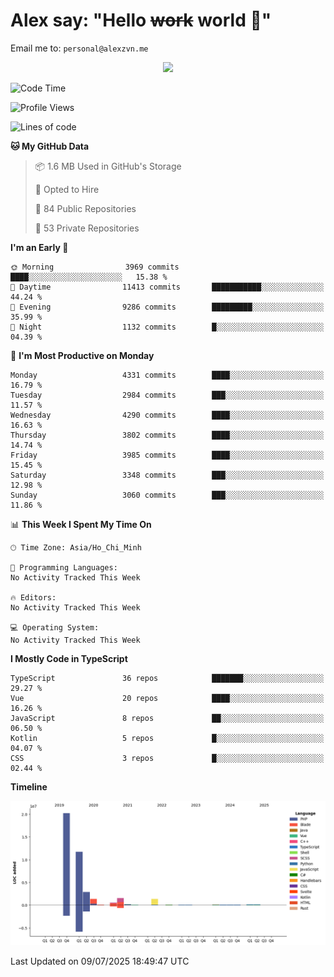 # Alex say: "Hello ~~work~~ world 🐾"
Email me to: `personal@alexzvn.me`


<p align=center>
  <a href="https://skillicons.dev">
    <img src="https://skillicons.dev/icons?i=ts,js,php,nodejs,bun,vue,nuxt,react,svelte,tauri,laravel,rust,mongodb,docker,electron,redis,rabbitmq,tailwind,git,cloudflare,elysia,mysql,nginx,rollupjs,sentry,ubuntu,yarn,html,css,vite" />
  </a>
</p>

<!--START_SECTION:waka-->
![Code Time](http://img.shields.io/badge/Code%20Time-1%2C066%20hrs%2055%20mins-blue)

![Profile Views](http://img.shields.io/badge/Profile%20Views-1-blue)

![Lines of code](https://img.shields.io/badge/From%20Hello%20World%20I%27ve%20Written-40.8%20million%20lines%20of%20code-blue)

**🐱 My GitHub Data** 

> 📦 1.6 MB Used in GitHub's Storage 
 > 
> 💼 Opted to Hire
 > 
> 📜 84 Public Repositories 
 > 
> 🔑 53 Private Repositories 
 > 
**I'm an Early 🐤** 

```text
🌞 Morning                3969 commits        ████░░░░░░░░░░░░░░░░░░░░░   15.38 % 
🌆 Daytime                11413 commits       ███████████░░░░░░░░░░░░░░   44.24 % 
🌃 Evening                9286 commits        █████████░░░░░░░░░░░░░░░░   35.99 % 
🌙 Night                  1132 commits        █░░░░░░░░░░░░░░░░░░░░░░░░   04.39 % 
```
📅 **I'm Most Productive on Monday** 

```text
Monday                   4331 commits        ████░░░░░░░░░░░░░░░░░░░░░   16.79 % 
Tuesday                  2984 commits        ███░░░░░░░░░░░░░░░░░░░░░░   11.57 % 
Wednesday                4290 commits        ████░░░░░░░░░░░░░░░░░░░░░   16.63 % 
Thursday                 3802 commits        ████░░░░░░░░░░░░░░░░░░░░░   14.74 % 
Friday                   3985 commits        ████░░░░░░░░░░░░░░░░░░░░░   15.45 % 
Saturday                 3348 commits        ███░░░░░░░░░░░░░░░░░░░░░░   12.98 % 
Sunday                   3060 commits        ███░░░░░░░░░░░░░░░░░░░░░░   11.86 % 
```


📊 **This Week I Spent My Time On** 

```text
🕑︎ Time Zone: Asia/Ho_Chi_Minh

💬 Programming Languages: 
No Activity Tracked This Week

🔥 Editors: 
No Activity Tracked This Week

💻 Operating System: 
No Activity Tracked This Week
```

**I Mostly Code in TypeScript** 

```text
TypeScript               36 repos            ███████░░░░░░░░░░░░░░░░░░   29.27 % 
Vue                      20 repos            ████░░░░░░░░░░░░░░░░░░░░░   16.26 % 
JavaScript               8 repos             ██░░░░░░░░░░░░░░░░░░░░░░░   06.50 % 
Kotlin                   5 repos             █░░░░░░░░░░░░░░░░░░░░░░░░   04.07 % 
CSS                      3 repos             █░░░░░░░░░░░░░░░░░░░░░░░░   02.44 % 
```



**Timeline**

![Lines of Code chart](https://raw.githubusercontent.com/alexzvn/alexzvn/main/assets/bar_graph.png)


 Last Updated on 09/07/2025 18:49:47 UTC
<!--END_SECTION:waka-->
